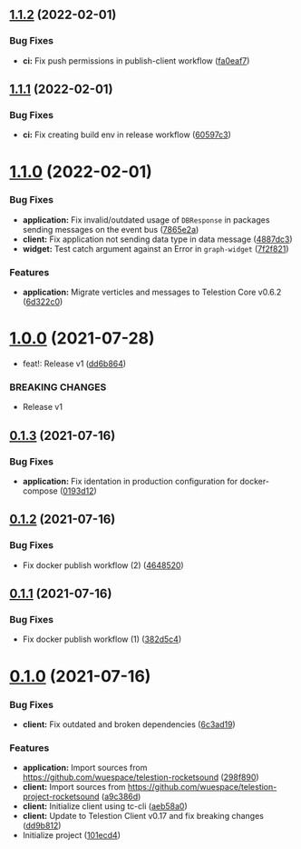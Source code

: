 ## [1.1.2](https://github.com/wuespace/telestion-project-rocketsound/compare/v1.1.1...v1.1.2) (2022-02-01)


### Bug Fixes

* **ci:** Fix push permissions in publish-client workflow ([fa0eaf7](https://github.com/wuespace/telestion-project-rocketsound/commit/fa0eaf700f28313f863ddc8832a90c0ec04f61d8))



## [1.1.1](https://github.com/wuespace/telestion-project-rocketsound/compare/v1.1.0...v1.1.1) (2022-02-01)


### Bug Fixes

* **ci:** Fix creating build env in release workflow ([60597c3](https://github.com/wuespace/telestion-project-rocketsound/commit/60597c333a85e988b88bd02a2eb31a9d9b17143f))



# [1.1.0](https://github.com/wuespace/telestion-project-rocketsound/compare/v1.0.0...v1.1.0) (2022-02-01)


### Bug Fixes

* **application:** Fix invalid/outdated usage of `DBResponse` in packages sending messages on the event bus ([7865e2a](https://github.com/wuespace/telestion-project-rocketsound/commit/7865e2ab8a6507d756c4662ad376715963a63499))
* **client:** Fix application not sending data type in data message ([4887dc3](https://github.com/wuespace/telestion-project-rocketsound/commit/4887dc3bd612b2fe0a4faf1755f42433c2d6eac7))
* **widget:** Test catch argument against an Error in `graph-widget` ([7f2f821](https://github.com/wuespace/telestion-project-rocketsound/commit/7f2f82189565cf589dc77285b69815183a456f05))


### Features

* **application:** Migrate verticles and messages to Telestion Core v0.6.2 ([6d322c0](https://github.com/wuespace/telestion-project-rocketsound/commit/6d322c0dbbc6bc399b67d94ff7e58fa06d9269a4))



# [1.0.0](https://github.com/wuespace/telestion-project-rocketsound/compare/v0.1.3...v1.0.0) (2021-07-28)


* feat!: Release v1 ([dd6b864](https://github.com/wuespace/telestion-project-rocketsound/commit/dd6b864d075945fd0a0a09e104bc774afa0cadb0))


### BREAKING CHANGES

* Release v1



## [0.1.3](https://github.com/wuespace/telestion-project-rocketsound/compare/v0.1.2...v0.1.3) (2021-07-16)


### Bug Fixes

* **application:** Fix identation in production configuration for docker-compose ([0193d12](https://github.com/wuespace/telestion-project-rocketsound/commit/0193d1275f2f438d010e09b9b58a4577a9c5960e))



## [0.1.2](https://github.com/wuespace/telestion-project-rocketsound/compare/v0.1.1...v0.1.2) (2021-07-16)


### Bug Fixes

* Fix docker publish workflow (2) ([4648520](https://github.com/wuespace/telestion-project-rocketsound/commit/46485203051d060be06d4dbdc46e1e85250f02f4))



## [0.1.1](https://github.com/wuespace/telestion-project-rocketsound/compare/v0.1.0...v0.1.1) (2021-07-16)


### Bug Fixes

* Fix docker publish workflow (1) ([382d5c4](https://github.com/wuespace/telestion-project-rocketsound/commit/382d5c41120eb9d2dce530cf07867dfe786bca03))



# [0.1.0](https://github.com/wuespace/telestion-project-rocketsound/compare/101ecd40e039b88bf5bfb9e677d93251433e4a09...v0.1.0) (2021-07-16)


### Bug Fixes

* **client:** Fix outdated and broken dependencies ([6c3ad19](https://github.com/wuespace/telestion-project-rocketsound/commit/6c3ad19adf5ed11b8be8a9cbba19cf05ea653b00))


### Features

* **application:** Import sources from https://github.com/wuespace/telestion-rocketsound ([298f890](https://github.com/wuespace/telestion-project-rocketsound/commit/298f89032452827705b90166615de667f7ced13a))
* **client:** Import sources from https://github.com/wuespace/telestion-project-rocketsound ([a9c386d](https://github.com/wuespace/telestion-project-rocketsound/commit/a9c386dc40e5a37c1cb2ea6fd51e8f4ed0b78b5a))
* **client:** Initialize client using tc-cli ([aeb58a0](https://github.com/wuespace/telestion-project-rocketsound/commit/aeb58a0fb00a8c32fbb5038ec4e58bd194d7fa83))
* **client:** Update to Telestion Client v0.17 and fix breaking changes ([dd9b812](https://github.com/wuespace/telestion-project-rocketsound/commit/dd9b812f57bba346f30fb87ad277a57d0e4caa70))
* Initialize project ([101ecd4](https://github.com/wuespace/telestion-project-rocketsound/commit/101ecd40e039b88bf5bfb9e677d93251433e4a09))



